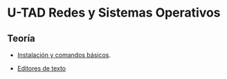 # U-TAD Redes y Sistemas Operativos

## Teoría

- [Instalación y comandos básicos](https://github.com/rpmaya/u-tad-redesYsistemasOperativos/blob/main/instalacionYcomandosBasicos/Tema2_Instalacion_y_ComandosBasicos_v1.0.markdown).

- [Editores de texto](https://github.com/rpmaya/u-tad-redesYsistemasOperativos/blob/main/editoresDeTexto/Tema_3__Editores_de_texto_v2.0.markdown)
